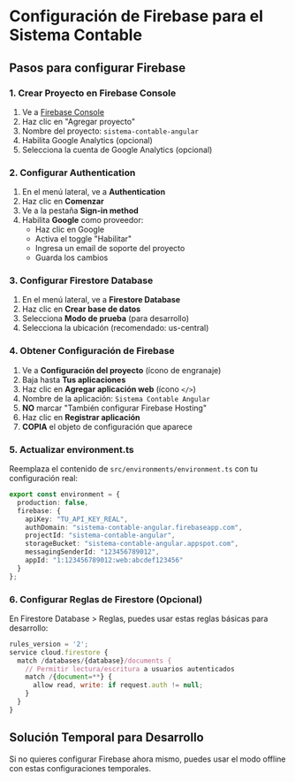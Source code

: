 # Configuración de Firebase para el Sistema Contable

## Pasos para configurar Firebase

### 1. Crear Proyecto en Firebase Console

1. Ve a [Firebase Console](https://console.firebase.google.com/)
2. Haz clic en "Agregar proyecto" 
3. Nombre del proyecto: `sistema-contable-angular`
4. Habilita Google Analytics (opcional)
5. Selecciona la cuenta de Google Analytics (opcional)

### 2. Configurar Authentication

1. En el menú lateral, ve a **Authentication**
2. Haz clic en **Comenzar**
3. Ve a la pestaña **Sign-in method**
4. Habilita **Google** como proveedor:
   - Haz clic en Google
   - Activa el toggle "Habilitar"
   - Ingresa un email de soporte del proyecto
   - Guarda los cambios

### 3. Configurar Firestore Database

1. En el menú lateral, ve a **Firestore Database**
2. Haz clic en **Crear base de datos**
3. Selecciona **Modo de prueba** (para desarrollo)
4. Selecciona la ubicación (recomendado: us-central)

### 4. Obtener Configuración de Firebase

1. Ve a **Configuración del proyecto** (ícono de engranaje)
2. Baja hasta **Tus aplicaciones**
3. Haz clic en **Agregar aplicación web** (ícono `</>`)
4. Nombre de la aplicación: `Sistema Contable Angular`
5. **NO** marcar "También configurar Firebase Hosting"
6. Haz clic en **Registrar aplicación**
7. **COPIA** el objeto de configuración que aparece

### 5. Actualizar environment.ts

Reemplaza el contenido de `src/environments/environment.ts` con tu configuración real:

```typescript
export const environment = {
  production: false,
  firebase: {
    apiKey: "TU_API_KEY_REAL",
    authDomain: "sistema-contable-angular.firebaseapp.com",
    projectId: "sistema-contable-angular",
    storageBucket: "sistema-contable-angular.appspot.com",
    messagingSenderId: "123456789012",
    appId: "1:123456789012:web:abcdef123456"
  }
};
```

### 6. Configurar Reglas de Firestore (Opcional)

En Firestore Database > Reglas, puedes usar estas reglas básicas para desarrollo:

```javascript
rules_version = '2';
service cloud.firestore {
  match /databases/{database}/documents {
    // Permitir lectura/escritura a usuarios autenticados
    match /{document=**} {
      allow read, write: if request.auth != null;
    }
  }
}
```

## Solución Temporal para Desarrollo

Si no quieres configurar Firebase ahora mismo, puedes usar el modo offline con estas configuraciones temporales.

